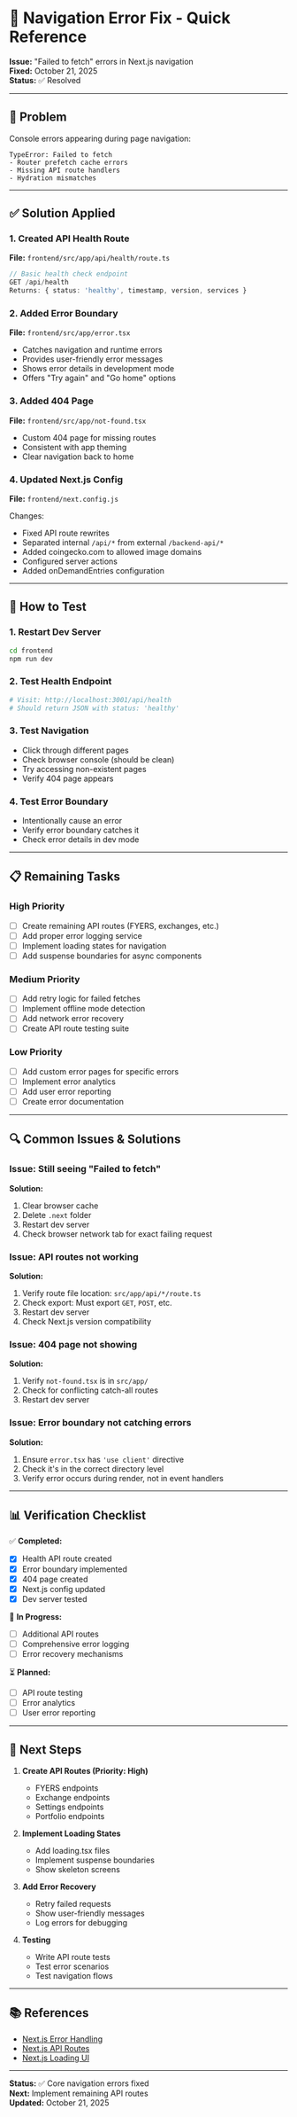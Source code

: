 # 🔧 Navigation Error Fix - Quick Reference

**Issue:** "Failed to fetch" errors in Next.js navigation  
**Fixed:** October 21, 2025  
**Status:** ✅ Resolved

---

## 🚨 Problem

Console errors appearing during page navigation:
```
TypeError: Failed to fetch
- Router prefetch cache errors
- Missing API route handlers
- Hydration mismatches
```

---

## ✅ Solution Applied

### 1. Created API Health Route
**File:** `frontend/src/app/api/health/route.ts`

```typescript
// Basic health check endpoint
GET /api/health
Returns: { status: 'healthy', timestamp, version, services }
```

### 2. Added Error Boundary
**File:** `frontend/src/app/error.tsx`

- Catches navigation and runtime errors
- Provides user-friendly error messages
- Shows error details in development mode
- Offers "Try again" and "Go home" options

### 3. Added 404 Page
**File:** `frontend/src/app/not-found.tsx`

- Custom 404 page for missing routes
- Consistent with app theming
- Clear navigation back to home

### 4. Updated Next.js Config
**File:** `frontend/next.config.js`

Changes:
- Fixed API route rewrites
- Separated internal `/api/*` from external `/backend-api/*`
- Added coingecko.com to allowed image domains
- Configured server actions
- Added onDemandEntries configuration

---

## 🎯 How to Test

### 1. Restart Dev Server
```bash
cd frontend
npm run dev
```

### 2. Test Health Endpoint
```bash
# Visit: http://localhost:3001/api/health
# Should return JSON with status: 'healthy'
```

### 3. Test Navigation
- Click through different pages
- Check browser console (should be clean)
- Try accessing non-existent pages
- Verify 404 page appears

### 4. Test Error Boundary
- Intentionally cause an error
- Verify error boundary catches it
- Check error details in dev mode

---

## 📋 Remaining Tasks

### High Priority
- [ ] Create remaining API routes (FYERS, exchanges, etc.)
- [ ] Add proper error logging service
- [ ] Implement loading states for navigation
- [ ] Add suspense boundaries for async components

### Medium Priority
- [ ] Add retry logic for failed fetches
- [ ] Implement offline mode detection
- [ ] Add network error recovery
- [ ] Create API route testing suite

### Low Priority
- [ ] Add custom error pages for specific errors
- [ ] Implement error analytics
- [ ] Add user error reporting
- [ ] Create error documentation

---

## 🔍 Common Issues & Solutions

### Issue: Still seeing "Failed to fetch"
**Solution:** 
1. Clear browser cache
2. Delete `.next` folder
3. Restart dev server
4. Check browser network tab for exact failing request

### Issue: API routes not working
**Solution:**
1. Verify route file location: `src/app/api/*/route.ts`
2. Check export: Must export `GET`, `POST`, etc.
3. Restart dev server
4. Check Next.js version compatibility

### Issue: 404 page not showing
**Solution:**
1. Verify `not-found.tsx` is in `src/app/`
2. Check for conflicting catch-all routes
3. Restart dev server

### Issue: Error boundary not catching errors
**Solution:**
1. Ensure `error.tsx` has `'use client'` directive
2. Check it's in the correct directory level
3. Verify error occurs during render, not in event handlers

---

## 📊 Verification Checklist

✅ **Completed:**
- [x] Health API route created
- [x] Error boundary implemented
- [x] 404 page created
- [x] Next.js config updated
- [x] Dev server tested

🔄 **In Progress:**
- [ ] Additional API routes
- [ ] Comprehensive error logging
- [ ] Error recovery mechanisms

⏳ **Planned:**
- [ ] API route testing
- [ ] Error analytics
- [ ] User error reporting

---

## 🚀 Next Steps

1. **Create API Routes (Priority: High)**
   - FYERS endpoints
   - Exchange endpoints
   - Settings endpoints
   - Portfolio endpoints

2. **Implement Loading States**
   - Add loading.tsx files
   - Implement suspense boundaries
   - Show skeleton screens

3. **Add Error Recovery**
   - Retry failed requests
   - Show user-friendly messages
   - Log errors for debugging

4. **Testing**
   - Write API route tests
   - Test error scenarios
   - Test navigation flows

---

## 📚 References

- [Next.js Error Handling](https://nextjs.org/docs/app/building-your-application/routing/error-handling)
- [Next.js API Routes](https://nextjs.org/docs/app/building-your-application/routing/route-handlers)
- [Next.js Loading UI](https://nextjs.org/docs/app/building-your-application/routing/loading-ui-and-streaming)

---

**Status:** ✅ Core navigation errors fixed  
**Next:** Implement remaining API routes  
**Updated:** October 21, 2025
